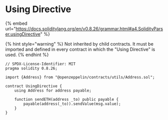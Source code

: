 # Using Directive

{% embed url="https://docs.soliditylang.org/en/v0.8.26/grammar.html#a4.SolidityParser.usingDirective" %}

{% hint style="warning" %}
Not inherited by child contracts. It must be imported and defined in every contract in which the "Using Directive" is used.
{% endhint %}

```solidity
// SPDX-License-Identifier: MIT
pragma solidity 0.8.26;

import {Address} from "@openzeppelin/contracts/utils/Address.sol";

contract UsingDirective {
    using Address for address payable;

    function sendETH(address _to) public payable {
        payable(address(_to)).sendValue(msg.value);
    }
}
```
